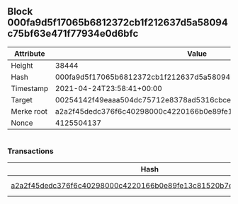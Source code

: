 ## Block 000fa9d5f17065b6812372cb1f212637d5a58094c75bf63e471f77934e0d6bfc

Attribute | Value
--- | ---
Height | 38444
Hash | 000fa9d5f17065b6812372cb1f212637d5a58094c75bf63e471f77934e0d6bfc
Timestamp | 2021-04-24T23:58:41+00:00
Target | 00254142f49eaaa504dc75712e8378ad5316cbcead634704b3734b6271167cc4
Merke root | a2a2f45dedc376f6c40298000c4220166b0e89fe13c81520b7ec63ea7777f6c4
Nonce | 4125504137

```

```

### Transactions

Hash | Amount
--- | ---
[a2a2f45dedc376f6c40298000c4220166b0e89fe13c81520b7ec63ea7777f6c4](a2a2f45dedc376f6c40298000c4220166b0e89fe13c81520b7ec63ea7777f6c4.md) | 10.00000000 SKEPTI 
